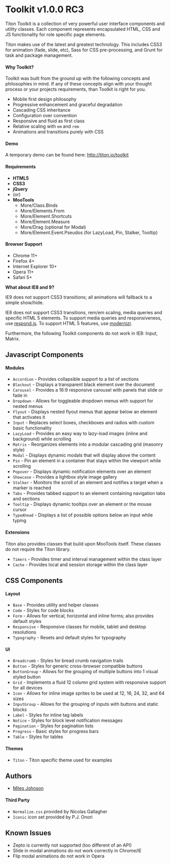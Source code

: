 # Toolkit v1.0.0 RC3 #

Titon Toolkit is a collection of very powerful user interface components and utility classes.
Each component represents encapsulated HTML, CSS and JS functionality for role specific page elements.

Titon makes use of the latest and greatest technology. This includes CSS3 for animation (fade, slide, etc),
Sass for CSS pre-processing, and Grunt for task and package management.

#### Why Toolkit? ####

Toolkit was built from the ground up with the following concepts and philosophies in mind.
If any of these concepts align with your thought process or your projects requirements, than Toolkit is right for you.

* Mobile first design philosophy
* Progressive enhancement and graceful degradation
* Cascading CSS inheritance
* Configuration over convention
* Responsive and fluid as first class
* Relative scaling with `em` and `rem`
* Animations and transitions purely with CSS

#### Demo ####
A temporary demo can be found here: http://titon.io/toolkit

#### Requirements ####
* **HTML5**
* **CSS3**
* **jQuery**
* (or)
* **MooTools**
    * More/Class.Binds
    * More/Elements.From
    * More/Element.Shortcuts
    * More/Element.Measure
    * More/Drag (optional for Modal)
    * More/Element.Event.Pseudos (for LazyLoad, Pin, Stalker, Tooltip)

#### Browser Support ####

* Chrome 11+
* Firefox 4+
* Internet Explorer 10+
* Opera 11+
* Safari 5+

**What about IE8 and 9?**

IE9 does not support CSS3 transitions; all animations will fallback to a simple show/hide.

IE8 does not support CSS3 transitions, rem/em scaling, media queries and specific HTML 5 elements.
To support media queries and responsiveness, use [respond.js](https://github.com/scottjehl/Respond).
To support HTML 5 features, use [modernizr](http://modernizr.com).

Furthermore, the following Toolkit components do not work in IE8: Input, Matrix.

## Javascript Components ##
#### Modules ####
* `Accordion` - Provides collapsible support to a list of sections
* `Blackout` - Displays a transparent black element over the document
* `Carousel` - Provides a 16:9 responsive carousel with panels that slide or fade in
* `Dropdown` - Allows for toggleable dropdown menus with support for nested menus
* `Flyout` - Displays nested flyout menus that appear below an element that activates it
* `Input` - Replaces select boxes, checkboxes and radios with custom basic functionality
* `LazyLoad` - Provides an easy way to lazy-load images (inline and background) while scrolling
* `Matrix` - Reorganizes elements into a modular cascading grid (masonry style)
* `Modal` - Displays dynamic modals that will display above the content
* `Pin` - Pin an element in a container that stays within the viewport while scrolling
* `Popover` - Displays dynamic notification elements over an element
* `Showcase` - Provides a lightbox style image gallery
* `Stalker` - Monitors the scroll of an element and notifies a target when a marker is reached
* `Tabs` - Provides tabbed support to an element containing navigation tabs and sections
* `Tooltip` - Displays dynamic tooltips over an element or the mouse cursor
* `TypeAhead` - Displays a list of possible options below an input while typing

#### Extensions ####
Titon also provides classes that build upon MooTools itself. These classes do not require the Titon library.

* `Timers` - Provides timer and interval management within the class layer
* `Cache` - Provides local and session storage within the class layer

## CSS Components ##
#### Layout ####
* `Base` - Provides utility and helper classes
* `Code` - Styles for code blocks
* `Form` - Allows for vertical, horizontal and inline forms; also provides default styles
* `Responsive` - Responsive classes for mobile, tablet and desktop resolutions
* `Typography` - Resets and default styles for typography

#### UI ####
* `Breadcrumb` - Styles for bread crumb navigation trails
* `Button` - Styles for generic cross-browser compatible buttons
* `ButtonGroup` - Allows for the grouping of multiple buttons into 1 visual styled button
* `Grid` - Implements a fluid 12 column grid system with responsive support for all devices
* `Icon` - Allows for inline image sprites to be used at 12, 16, 24, 32, and 64 sizes
* `InputGroup` - Allows for the grouping of inputs with buttons and static blocks
* `Label` - Styles for inline tag labels
* `Notice` - Styles for block level notification messages
* `Pagination` - Styles for pagination lists
* `Progress` - Basic styles for progress bars
* `Table` - Styles for tables

#### Themes ####
* `Titon` - Titon specific theme used for examples

## Authors ##
* [Miles Johnson](https://github.com/milesj)

#### Third Party ####
* `Normalize.css` provided by Nicolas Gallagher
* `Iconic` icon set provided by P.J. Onori

## Known Issues ##
* Zepto is currently not supported (too different of an API)
* Slide in modal animations do not work correctly in Chrome/IE
* Flip modal animations do not work in Opera